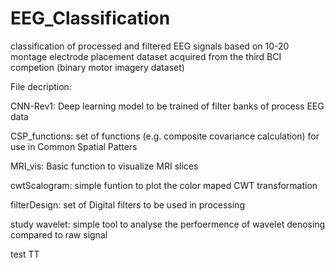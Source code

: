 # EEG_Classification
classification of processed and filtered EEG signals based on 10-20 montage electrode placement 
dataset acquired from the third BCI competion (binary motor imagery dataset)

File decription:

CNN-Rev1: Deep learning model to be trained of filter banks of process EEG data

CSP_functions: set of functions (e.g. composite covariance calculation) for use in Common Spatial Patters

MRI_vis: Basic function to visualize MRI slices

cwtScalogram: simple funtion to plot the color maped CWT transformation 

filterDesign: set of Digital filters to be used in processing

study wavelet: simple tool to analyse the perfoermence of wavelet denosing compared to raw signal

test
TT
